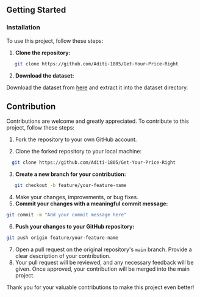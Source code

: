 ## Getting Started

### Installation

To use this project, follow these steps:

1. **Clone the repository:**
```bash
   git clone https://github.com/Aditi-1805/Get-Your-Price-Right
```

2. **Download the dataset:**

Download the dataset from [here](https://github.com/rajtilakls2510/car_price_predictor/blob/master/quikr_car.csv) and extract it into the dataset directory.

## Contribution

Contributions are welcome and greatly appreciated. To contribute to this project, follow these steps:

1. Fork the repository to your own GitHub account.

2. Clone the forked repository to your local machine:
 ```bash
   git clone https://github.com/Aditi-1805/Get-Your-Price-Right
 ```
3. **Create a new branch for your contribution:**
```bash
   git checkout -b feature/your-feature-name
```
4. Make your changes, improvements, or bug fixes.
5. **Commit your changes with a meaningful commit message:**
```bash
git commit -m "Add your commit message here"
```
6. **Push your changes to your GitHub repository:**
```bash
git push origin feature/your-feature-name
```
7. Open a pull request on the original repository's `main` branch. Provide a clear description of your contribution.
8. Your pull request will be reviewed, and any necessary feedback will be given. Once approved, your contribution will be merged into the main project.

Thank you for your valuable contributions to make this project even better!
